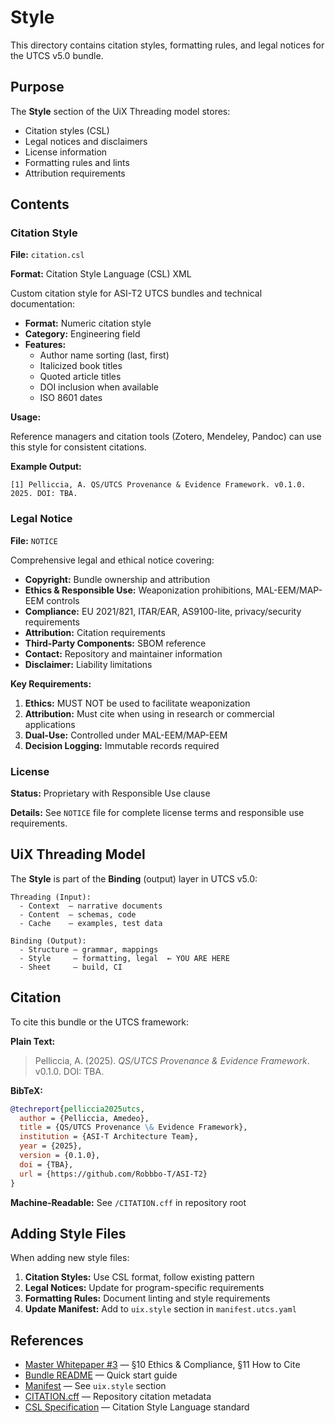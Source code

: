 # Style

This directory contains citation styles, formatting rules, and legal notices for the UTCS v5.0 bundle.

## Purpose

The **Style** section of the UiX Threading model stores:
- Citation styles (CSL)
- Legal notices and disclaimers
- License information
- Formatting rules and lints
- Attribution requirements

## Contents

### Citation Style

**File:** `citation.csl`

**Format:** Citation Style Language (CSL) XML

Custom citation style for ASI-T2 UTCS bundles and technical documentation:

- **Format:** Numeric citation style
- **Category:** Engineering field
- **Features:**
  - Author name sorting (last, first)
  - Italicized book titles
  - Quoted article titles
  - DOI inclusion when available
  - ISO 8601 dates

**Usage:**

Reference managers and citation tools (Zotero, Mendeley, Pandoc) can use this style for consistent citations.

**Example Output:**

```
[1] Pelliccia, A. QS/UTCS Provenance & Evidence Framework. v0.1.0. 2025. DOI: TBA.
```

### Legal Notice

**File:** `NOTICE`

Comprehensive legal and ethical notice covering:

- **Copyright:** Bundle ownership and attribution
- **Ethics & Responsible Use:** Weaponization prohibitions, MAL-EEM/MAP-EEM controls
- **Compliance:** EU 2021/821, ITAR/EAR, AS9100-lite, privacy/security requirements
- **Attribution:** Citation requirements
- **Third-Party Components:** SBOM reference
- **Contact:** Repository and maintainer information
- **Disclaimer:** Liability limitations

**Key Requirements:**

1. **Ethics:** MUST NOT be used to facilitate weaponization
2. **Attribution:** Must cite when using in research or commercial applications
3. **Dual-Use:** Controlled under MAL-EEM/MAP-EEM
4. **Decision Logging:** Immutable records required

### License

**Status:** Proprietary with Responsible Use clause

**Details:** See `NOTICE` file for complete license terms and responsible use requirements.

## UiX Threading Model

The **Style** is part of the **Binding** (output) layer in UTCS v5.0:

```
Threading (Input):
  - Context  — narrative documents
  - Content  — schemas, code
  - Cache    — examples, test data

Binding (Output):
  - Structure — grammar, mappings
  - Style     — formatting, legal  ← YOU ARE HERE
  - Sheet     — build, CI
```

## Citation

To cite this bundle or the UTCS framework:

**Plain Text:**

> Pelliccia, A. (2025). *QS/UTCS Provenance & Evidence Framework*. v0.1.0. DOI: TBA.

**BibTeX:**

```bibtex
@techreport{pelliccia2025utcs,
  author = {Pelliccia, Amedeo},
  title = {QS/UTCS Provenance \& Evidence Framework},
  institution = {ASI-T Architecture Team},
  year = {2025},
  version = {0.1.0},
  doi = {TBA},
  url = {https://github.com/Robbbo-T/ASI-T2}
}
```

**Machine-Readable:** See `/CITATION.cff` in repository root

## Adding Style Files

When adding new style files:

1. **Citation Styles:** Use CSL format, follow existing pattern
2. **Legal Notices:** Update for program-specific requirements
3. **Formatting Rules:** Document linting and style requirements
4. **Update Manifest:** Add to `uix.style` section in `manifest.utcs.yaml`

## References

- [Master Whitepaper #3](../context/MASTER_WHITEPAPER_3_UTCS.md) — §10 Ethics & Compliance, §11 How to Cite
- [Bundle README](../README.md) — Quick start guide
- [Manifest](../manifest.utcs.yaml) — See `uix.style` section
- [CITATION.cff](/CITATION.cff) — Repository citation metadata
- [CSL Specification](https://citationstyles.org/) — Citation Style Language standard
